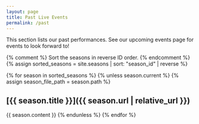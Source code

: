 ```yaml
---
layout: page
title: Past Live Events
permalink: /past
---
```

This section lists our past performances. See our upcoming events page for events to look forward to!

{% comment %}
Sort the seasons in reverse ID order.
{% endcomment %}
{% assign sorted_seasons = site.seasons | sort: "season_id" | reverse %}

{% for season in sorted_seasons %}
{% unless season.current %}
{% assign season_file_path = season.path %}
## [{{ season.title }}]({{ season.url | relative_url }})
{{ season.content }}
{% endunless %}
{% endfor %}